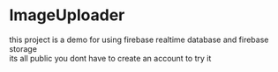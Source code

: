 # ImageUploader
this project is a demo for using firebase realtime database and firebase storage        
its all public you dont have to create an account to try it
